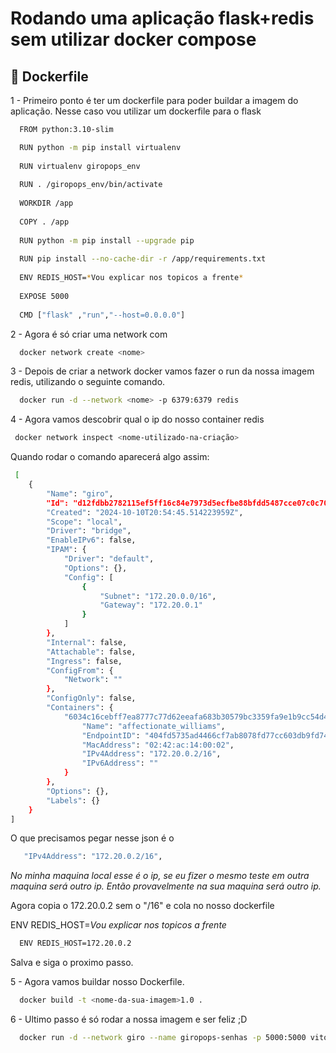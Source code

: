 # Rodando uma aplicação flask+redis sem utilizar docker compose

## 🔧 Dockerfile

1 - Primeiro ponto é ter um dockerfile para poder buildar a imagem do aplicação. Nesse caso vou utilizar um dockerfile para o flask

```bash
  FROM python:3.10-slim

  RUN python -m pip install virtualenv
  
  RUN virtualenv giropops_env
  
  RUN . /giropops_env/bin/activate
  
  WORKDIR /app
  
  COPY . /app
  
  RUN python -m pip install --upgrade pip
  
  RUN pip install --no-cache-dir -r /app/requirements.txt
  
  ENV REDIS_HOST=*Vou explicar nos topicos a frente*
  
  EXPOSE 5000
  
  CMD ["flask" ,"run","--host=0.0.0.0"]
```

2 - Agora é só criar uma network com 
    
```bash
  docker network create <nome>
```


3 - Depois de criar a network docker vamos fazer o run da nossa imagem redis, utilizando o seguinte comando.

```bash
  docker run -d --network <nome> -p 6379:6379 redis
```

4 - Agora vamos descobrir qual o ip do nosso container redis

```bash
 docker network inspect <nome-utilizado-na-criação>
```
Quando rodar o comando aparecerá algo assim:

```bash
 [
    {
        "Name": "giro",
        "Id": "d12fdbb2782115ef5ff16c84e7973d5ecfbe88bfdd5487cce07c0c70f3094545",
        "Created": "2024-10-10T20:54:45.514223959Z",
        "Scope": "local",
        "Driver": "bridge",
        "EnableIPv6": false,
        "IPAM": {
            "Driver": "default",
            "Options": {},
            "Config": [
                {
                    "Subnet": "172.20.0.0/16",
                    "Gateway": "172.20.0.1"
                }
            ]
        },
        "Internal": false,
        "Attachable": false,
        "Ingress": false,
        "ConfigFrom": {
            "Network": ""
        },
        "ConfigOnly": false,
        "Containers": {
            "6034c16cebff7ea8777c77d62eeafa683b30579bc3359fa9e1b9cc54d4ca1439": {
                "Name": "affectionate_williams",
                "EndpointID": "404fd5735ad4466cf7ab8078fd77cc603db9fd74ab75a1a4ebbc62039e7f60d1",
                "MacAddress": "02:42:ac:14:00:02",
                "IPv4Address": "172.20.0.2/16",
                "IPv6Address": ""
            }
        },
        "Options": {},
        "Labels": {}
    }
]
```

O que precisamos pegar nesse json é o 

```bash
   "IPv4Address": "172.20.0.2/16",
```

*No minha maquina local esse é o ip, se eu fizer o mesmo teste em outra maquina será outro ip. Então provavelmente na sua maquina será outro ip.*

Agora copia o 172.20.0.2 sem o "/16" e cola no nosso dockerfile

ENV REDIS_HOST=*Vou explicar nos topicos a frente*

```bash
  ENV REDIS_HOST=172.20.0.2
```
Salva e siga o proximo passo.

5 - Agora vamos buildar nosso Dockerfile.

```bash
  docker build -t <nome-da-sua-imagem>1.0 .
```

6 - Ultimo passo é só rodar a nossa imagem e ser feliz ;D

```bash
  docker run -d --network giro --name giropops-senhas -p 5000:5000 vitorsoliveira/linuxtips-giropops-senhas:1.0
```


